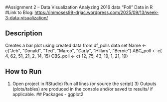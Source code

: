 #Assignment 2  – Data Visualization Analyzing 2016 data “Poll” Data in R
#Link to Blog:
https://jmmoses99-drjac.wordpress.com/2025/09/13/week-3-data-visualization/
## Description
Creates a bar plot using created data from df_polls data set
Name <- c("Jeb", "Donald", "Ted", "Marco", "Carly", "Hillary", "Bernie")
ABC_poll   <- c(  4,      62,      51,    21,      2,        14,       15)
CBS_poll   <- c( 12,      75,      43,    19,      1,        21,       19)
## How to Run
1) Open project in RStudio) Run all lines (or source the script) 3) Outputs (plots/tables) are produced in the console and/or saved to results/ if applicable. ## Packages - ggplot2 
